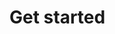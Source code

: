 # Get started

<!--
Tutorials - Learning Oriented

Teach users how to achieve something step-by-step, aimed at beginners. Focus on a specific goal with clear, sequential instructions.
-->

